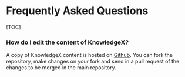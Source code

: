 Frequently Asked Questions
======

[TOC]

### How do I edit the content of KnowledgeX?
A copy of KnowledgeX content is hosted on [Github](https://github.com/Somsubhra/knowledgex-repository). You can fork the repository, make changes on your fork and send in a pull request of the changes to be merged in the main repository.